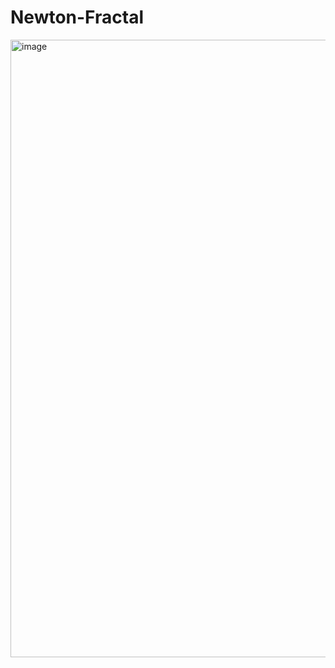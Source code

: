 # Newton-Fractal

<img width="988" alt="image" src="https://user-images.githubusercontent.com/65096232/183160439-6fb0933c-5ed8-4a9f-b29f-f116513a08a0.png">

